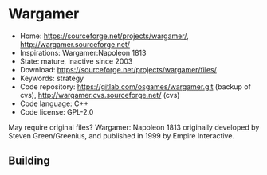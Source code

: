 # Wargamer

- Home: https://sourceforge.net/projects/wargamer/, http://wargamer.sourceforge.net/
- Inspirations: Wargamer:Napoleon 1813
- State: mature, inactive since 2003
- Download: https://sourceforge.net/projects/wargamer/files/
- Keywords: strategy
- Code repository: https://gitlab.com/osgames/wargamer.git (backup of cvs), http://wargamer.cvs.sourceforge.net/ (cvs)
- Code language: C++
- Code license: GPL-2.0

May require original files?
Wargamer: Napoleon 1813 originally developed by Steven Green/Greenius, and published in 1999 by Empire Interactive.

## Building
